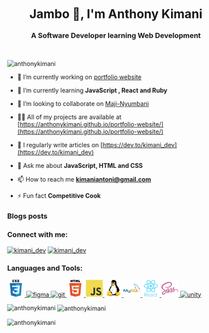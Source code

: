 <h1 align="center">Jambo 👋, I'm Anthony Kimani</h1>
<h3 align="center">A Software Developer learning Web Development</h3>

<img src="https://i.pinimg.com/originals/16/89/5b/16895b231b6da505e2e4acef02a3c1fe.gif" alt="" width="500">

<p align="left"> <img src="https://komarev.com/ghpvc/?username=anthonykimani&label=Profile%20views&color=0e75b6&style=flat" alt="anthonykimani" /> </p>

- 🔭 I’m currently working on [portfolio website](https://anthonykimani.github.io/portfolio-website/)

- 🌱 I’m currently learning **JavaScript , React and Ruby**

- 👯 I’m looking to collaborate on [Maji-Nyumbani](https://github.com/anthonykimani/Maji-Nyumbani)

- 👨‍💻 All of my projects are available at [https://anthonykimani.github.io/portfolio-website/](https://anthonykimani.github.io/portfolio-website/)

- 📝 I regularly write articles on [https://dev.to/kimani_dev](https://dev.to/kimani_dev)

- 💬 Ask me about **JavaScript, HTML and CSS**

- 📫 How to reach me **kimaniantoni@gmail.com**

- ⚡ Fun fact **Competitive Cook**

### Blogs posts
<!-- BLOG-POST-LIST:START -->
<!-- BLOG-POST-LIST:END -->

<h3 align="left">Connect with me:</h3>
<p align="left">
<a href="https://dev.to/kimani_dev" target="blank"><img align="center" src="https://raw.githubusercontent.com/rahuldkjain/github-profile-readme-generator/master/src/images/icons/Social/devto.svg" alt="kimani_dev" height="30" width="40" /></a>
<a href="https://twitter.com/kimani_dev" target="blank"><img align="center" src="https://raw.githubusercontent.com/rahuldkjain/github-profile-readme-generator/master/src/images/icons/Social/twitter.svg" alt="kimani_dev" height="30" width="40" /></a>
</p>

<h3 align="left">Languages and Tools:</h3>
<p align="left"> <a href="https://www.w3schools.com/css/" target="_blank" rel="noreferrer"> <img src="https://raw.githubusercontent.com/devicons/devicon/master/icons/css3/css3-original-wordmark.svg" alt="css3" width="40" height="40"/> </a> <a href="https://www.figma.com/" target="_blank" rel="noreferrer"> <img src="https://www.vectorlogo.zone/logos/figma/figma-icon.svg" alt="figma" width="40" height="40"/> </a> <a href="https://git-scm.com/" target="_blank" rel="noreferrer"> <img src="https://www.vectorlogo.zone/logos/git-scm/git-scm-icon.svg" alt="git" width="40" height="40"/> </a> <a href="https://www.w3.org/html/" target="_blank" rel="noreferrer"> <img src="https://raw.githubusercontent.com/devicons/devicon/master/icons/html5/html5-original-wordmark.svg" alt="html5" width="40" height="40"/> </a> <a href="https://developer.mozilla.org/en-US/docs/Web/JavaScript" target="_blank" rel="noreferrer"> <img src="https://raw.githubusercontent.com/devicons/devicon/master/icons/javascript/javascript-original.svg" alt="javascript" width="40" height="40"/> </a> <a href="https://www.linux.org/" target="_blank" rel="noreferrer"> <img src="https://raw.githubusercontent.com/devicons/devicon/master/icons/linux/linux-original.svg" alt="linux" width="40" height="40"/> </a> <a href="https://www.mysql.com/" target="_blank" rel="noreferrer"> <img src="https://raw.githubusercontent.com/devicons/devicon/master/icons/mysql/mysql-original-wordmark.svg" alt="mysql" width="40" height="40"/> </a> <a href="https://reactjs.org/" target="_blank" rel="noreferrer"> <img src="https://raw.githubusercontent.com/devicons/devicon/master/icons/react/react-original-wordmark.svg" alt="react" width="40" height="40"/> </a> <a href="https://sass-lang.com" target="_blank" rel="noreferrer"> <img src="https://raw.githubusercontent.com/devicons/devicon/master/icons/sass/sass-original.svg" alt="sass" width="40" height="40"/> </a> <a href="https://unity.com/" target="_blank" rel="noreferrer"> <img src="https://www.vectorlogo.zone/logos/unity3d/unity3d-icon.svg" alt="unity" width="40" height="40"/> </a> </p>

<p><img align="left" src="https://github-readme-stats.vercel.app/api/top-langs?username=anthonykimani&show_icons=true&locale=en&layout=compact" alt="anthonykimani" /></p>

<p>&nbsp;<img align="center" src="https://github-readme-stats.vercel.app/api?username=anthonykimani&show_icons=true&locale=en" alt="anthonykimani" /></p>

<p><img align="center" src="https://github-readme-streak-stats.herokuapp.com/?user=anthonykimani&" alt="anthonykimani" /></p>
